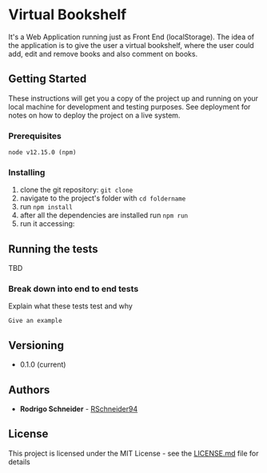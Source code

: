 # Virtual Bookshelf

It's a Web Application running just as Front End (localStorage). The idea of the application is to give the user a virtual bookshelf, where the user could add, edit and remove books and also comment on books.

## Getting Started

These instructions will get you a copy of the project up and running on your local machine for development and testing purposes. See deployment for notes on how to deploy the project on a live system.

### Prerequisites

```
node v12.15.0 (npm)
```

### Installing

1. clone the git repository: `git clone`
2. navigate to the project's folder with `cd foldername`
3. run `npm install`
4. after all the dependencies are installed run `npm run`
5. run it accessing:

## Running the tests

TBD

### Break down into end to end tests

Explain what these tests test and why

```
Give an example
```

## Versioning

- 0.1.0 (current)

## Authors

- **Rodrigo Schneider** - [RSchneider94](https://github.com/RSchneider94)

## License

This project is licensed under the MIT License - see the [LICENSE.md](LICENSE.md) file for details
